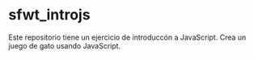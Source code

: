 # sfwt_introjs

Este repositorio tiene un ejercicio de introduccón a JavaScript. Crea un juego de gato usando JavaScript. 
